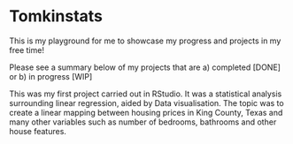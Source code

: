 # Tomkinstats
This is my playground for me to showcase my progress and projects in my free time!

Please see a summary below of my projects that are a) completed [DONE] or b) in progress [WIP]

This was my first project carried out in RStudio. It was a statistical analysis surrounding linear regression, aided by Data visualisation. The topic was to create a linear mapping between housing prices in King County, Texas and many other variables such as number of bedrooms, bathrooms and other house features.
